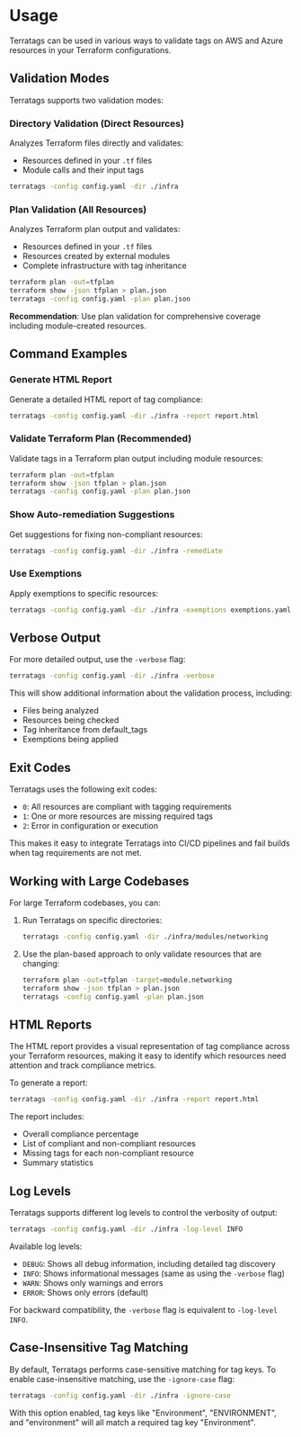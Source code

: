 # Usage

Terratags can be used in various ways to validate tags on AWS and Azure resources in your Terraform configurations.

## Validation Modes

Terratags supports two validation modes:

### Directory Validation (Direct Resources)
Analyzes Terraform files directly and validates:
- Resources defined in your `.tf` files
- Module calls and their input tags

```bash
terratags -config config.yaml -dir ./infra
```

### Plan Validation (All Resources)
Analyzes Terraform plan output and validates:
- Resources defined in your `.tf` files
- Resources created by external modules
- Complete infrastructure with tag inheritance

```bash
terraform plan -out=tfplan
terraform show -json tfplan > plan.json
terratags -config config.yaml -plan plan.json
```

**Recommendation**: Use plan validation for comprehensive coverage including module-created resources.

## Command Examples

### Generate HTML Report

Generate a detailed HTML report of tag compliance:

```bash
terratags -config config.yaml -dir ./infra -report report.html
```

### Validate Terraform Plan (Recommended)

Validate tags in a Terraform plan output including module resources:

```bash
terraform plan -out=tfplan
terraform show -json tfplan > plan.json
terratags -config config.yaml -plan plan.json
```

### Show Auto-remediation Suggestions

Get suggestions for fixing non-compliant resources:

```bash
terratags -config config.yaml -dir ./infra -remediate
```

### Use Exemptions

Apply exemptions to specific resources:

```bash
terratags -config config.yaml -dir ./infra -exemptions exemptions.yaml
```

## Verbose Output

For more detailed output, use the `-verbose` flag:

```bash
terratags -config config.yaml -dir ./infra -verbose
```

This will show additional information about the validation process, including:

- Files being analyzed
- Resources being checked
- Tag inheritance from default_tags
- Exemptions being applied

## Exit Codes

Terratags uses the following exit codes:

- `0`: All resources are compliant with tagging requirements
- `1`: One or more resources are missing required tags
- `2`: Error in configuration or execution

This makes it easy to integrate Terratags into CI/CD pipelines and fail builds when tag requirements are not met.

## Working with Large Codebases

For large Terraform codebases, you can:

1. Run Terratags on specific directories:
   ```bash
   terratags -config config.yaml -dir ./infra/modules/networking
   ```

2. Use the plan-based approach to only validate resources that are changing:
   ```bash
   terraform plan -out=tfplan -target=module.networking
   terraform show -json tfplan > plan.json
   terratags -config config.yaml -plan plan.json
   ```

## HTML Reports

The HTML report provides a visual representation of tag compliance across your Terraform resources, making it easy to identify which resources need attention and track compliance metrics.

To generate a report:

```bash
terratags -config config.yaml -dir ./infra -report report.html
```

The report includes:

- Overall compliance percentage
- List of compliant and non-compliant resources
- Missing tags for each non-compliant resource
- Summary statistics

## Log Levels

Terratags supports different log levels to control the verbosity of output:

```bash
terratags -config config.yaml -dir ./infra -log-level INFO
```

Available log levels:

- `DEBUG`: Shows all debug information, including detailed tag discovery
- `INFO`: Shows informational messages (same as using the `-verbose` flag)
- `WARN`: Shows only warnings and errors
- `ERROR`: Shows only errors (default)

For backward compatibility, the `-verbose` flag is equivalent to `-log-level INFO`.

## Case-Insensitive Tag Matching

By default, Terratags performs case-sensitive matching for tag keys. To enable case-insensitive matching, use the `-ignore-case` flag:

```bash
terratags -config config.yaml -dir ./infra -ignore-case
```

With this option enabled, tag keys like "Environment", "ENVIRONMENT", and "environment" will all match a required tag key "Environment".